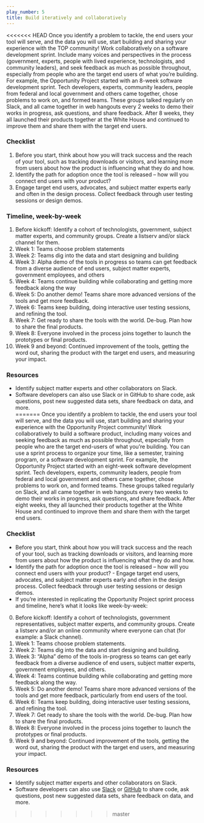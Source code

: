 ```yaml
---
play_number: 5
title: Build iteratively and collaboratively
---
```


<<<<<<< HEAD
Once you identify a problem to tackle, the end users your tool will serve, and the data you will use, start building and sharing your experience with the TOP community! Work collaboratively on a software development sprint. Include many voices and perspectives in the process (government, experts, people with lived experience, technologists, and community leaders), and seek feedback as much as possible throughout, especially from people who are the target end users of what you’re building. For example, the Opportunity Project started with an 8-week software development sprint. Tech developers, experts, community leaders, people from federal and local government and others came together, chose problems to work on, and formed teams.  These groups talked regularly on Slack, and all came together in web hangouts every 2 weeks to demo their works in progress, ask questions, and share feedback. After 8 weeks, they all launched their products together at the White House and continued to improve them and share them with the target end users.

### Checklist
1. Before you start, think about how you will track success and the reach of your tool, such as tracking downloads or visitors, and learning more from users about how the product is influencing what they do and how. 
2. Identify the path for adoption once the tool is released – how will you connect end users with your product?  
3. Engage target end users, advocates, and subject matter experts early and often in the design process. Collect feedback through user testing sessions or design demos.

### Timeline, week-by-week

1. Before kickoff: Identify a cohort of technologists, government, subject matter experts, and community groups. Create a listserv and/or slack channel for them. 
1. Week 1: Teams choose problem statements 
1. Week 2: Teams dig into the data and start designing and building
1. Week 3: Alpha demo of the tools in progress so teams can get feedback from a diverse audience of end users, subject matter experts, government employees, and others
1. Week 4: Teams continue building while collaborating and getting more feedback along the way
1. Week 5: Do another demo! Teams share more advanced versions of the tools and get more feedback. 
1. Week 6: Teams keep building, doing interactive user testing sessions, and refining the tool. 
1. Week 7:  Get ready to share the tools with the world. De-bug. Plan how to share the final products. 
1. Week 8:  Everyone involved in the process joins together to launch the prototypes or final products.
1. Week 9 and beyond: Continued improvement of the tools, getting the word out, sharing the product with the target end users, and measuring your impact. 

### Resources
- Identify subject matter experts and other collaborators on Slack.
- Software developers can also use Slack or in GitHub to share code, ask questions, post new suggested data sets, share feedback on data, and more.  
=======
Once you identify a problem to tackle, the end users your tool will serve, and the data you will use, start building and sharing your experience with the Opportunity Project community! Work collaboratively to build a software product, including many voices and seeking feedback as much as possible throughout, especially from people who are the target end-users of what you’re building. You can use a sprint process to organize your time, like a semester, training program, or a software development sprint. For example, the Opportunity Project started with an eight-week software development sprint. Tech developers, experts, community leaders, people from federal and local government and others came together, chose problems to work on, and formed teams.  These groups talked regularly on Slack, and all came together in web hangouts every two weeks to demo their works in progress, ask questions, and share feedback. After eight weeks, they all launched their products together at the White House and continued to improve them and share them with the target end users. 

### Checklist
-	Before you start, think about how you will track success and the reach of your tool, such as tracking downloads or visitors, and learning more from users about how the product is influencing what they do and how. 
-	Identify the path for adoption once the tool is released – how will you connect end users with your product?  -	Engage target end users, advocates, and subject matter experts early and often in the design process. Collect feedback through user testing sessions or design demos.
-	If you’re interested in replicating the Opportunity Project sprint process and timeline, here’s what it looks like week-by-week: 
   0. Before kickoff: Identify a cohort of technologists, government representatives, subject matter experts, and community groups. Create a listserv and/or an online community where everyone can chat (for example: a Slack channel). 
   1. Week 1: Teams choose problem statements.
   2. Week 2: Teams dig into the data and start designing and building.
   3. Week 3: “Alpha” demo of the tools in-progress so teams can get early feedback from a diverse audience of end users, subject matter experts, government employees, and others.
   4. Week 4: Teams continue building while collaborating and getting more feedback along the way.
   5. Week 5: Do another demo! Teams share more advanced versions of the tools and get more feedback, particularly from end users of the tool. 
   6. Week 6: Teams keep building, doing interactive user testing sessions, and refining the tool. 
   7. Week 7:  Get ready to share the tools with the world. De-bug. Plan how to share the final products. 
   8. Week 8:  Everyone involved in the process joins together to launch the prototypes or final products.
   9. Week 9 and beyond: Continued improvement of the tools, getting the word out, sharing the product with the target end users, and measuring your impact. 
 
### Resources
-	Identify subject matter experts and other collaborators on Slack. 
-	Software developers can also use [Slack](https://opportunity-slack.herokuapp.com/) or [GitHub](https://github.com/uscensusbureau/opportunity) to share code, ask questions, post new suggested data sets, share feedback on data, and more.  
>>>>>>> master
